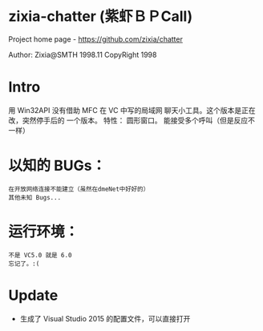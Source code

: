 # zixia-chatter (紫虾ＢＰCall)
Project home page - https://github.com/zixia/chatter

Author: Zixia@SMTH	1998.11
CopyRight 1998

# Intro
用 Win32API 没有借助 MFC 在 VC 中写的局域网
聊天小工具。这个版本是正在改，突然停手后的
一个版本。
	特性：	圆形窗口。
		能接受多个呼叫（但是反应不一样）

# 以知的 BUGs：
	在开放网络连接不能建立（虽然在dmeNet中好好的）
	其他未知 Bugs...

# 运行环境：
	不是 VC5.0 就是 6.0 
	忘记了。:(

# Update
- 生成了 Visual Studio 2015 的配置文件，可以直接打开
